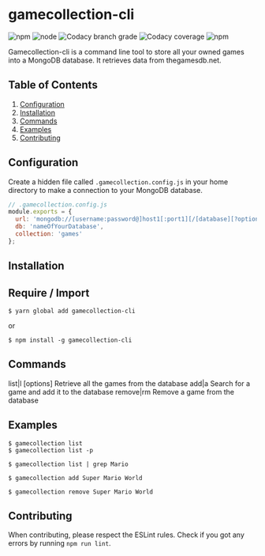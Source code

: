 gamecollection-cli
==================

![npm](https://img.shields.io/npm/v/gamecollection-cli.svg)
![node](https://img.shields.io/node/v/gamecollection-cli.svg)
![Codacy branch grade](https://img.shields.io/codacy/grade/962dc9309d404914af7d241c664208b8/master.svg)
![Codacy coverage](https://img.shields.io/codacy/coverage/962dc9309d404914af7d241c664208b8.svg)
![npm](https://img.shields.io/npm/dt/gamecollection-cli.svg)

Gamecollection-cli is a command line tool to store all your owned games into a MongoDB database. It retrieves data from thegamesdb.net.

## Table of Contents

1. [Configuration](#configuration)
2. [Installation](#installation)
3. [Commands](#commands)
4. [Examples](#examples)
5. [Contributing](#contributing)

## Configuration
<a name="configuration"></a>
Create a hidden file called `.gamecollection.config.js` in your home directory to make a connection to your MongoDB database.

``` javascript
// .gamecollection.config.js
module.exports = {
  url: 'mongodb://[username:password@]host1[:port1][/[database][?options]]',
  db: 'nameOfYourDatabase',
  collection: 'games'
};
```

## Installation
<a name="configuration"></a>
## Require / Import
``` shell
$ yarn global add gamecollection-cli
```
or
``` shell
$ npm install -g gamecollection-cli
```

## Commands
<a name="commands"></a>
    list|l [options]   Retrieve all the games from the database
    add|a <game>       Search for a game and add it to the database
    remove|rm <game>   Remove a game from the database

## Examples
<a name="examples"></a>
``` shell
$ gamecollection list
$ gamecollection list -p
```

``` shell
$ gamecollection list | grep Mario
```

``` shell
$ gamecollection add Super Mario World
```

``` shell
$ gamecollection remove Super Mario World
```
## Contributing
<a name="contributing"></a>
When contributing, please respect the ESLint rules. Check if you got any errors by running `npm run lint`.
